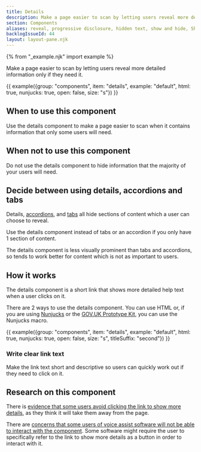 ```yaml
---
title: Details
description: Make a page easier to scan by letting users reveal more detailed information only if they need it
section: Components
aliases: reveal, progressive disclosure, hidden text, show and hide, ShowyHideyThing
backlogIssueId: 44
layout: layout-pane.njk
---
```


{% from "_example.njk" import example %}

Make a page easier to scan by letting users reveal more detailed information only if they need it.

{{ example({group: "components", item: "details", example: "default", html: true, nunjucks: true, open: false, size: "s"}) }}

## When to use this component

Use the details component to make a page easier to scan when it contains information that only some users will need.

## When not to use this component

Do not use the details component to hide information that the majority of your users will need.

## Decide between using details, accordions and tabs

Details, [accordions](/components/accordion/), and [tabs](/components/tabs/) all hide sections of content which a user can choose to reveal.

Use the details component instead of tabs or an accordion if you only have 1 section of content.

The details component is less visually prominent than tabs and accordions, so tends to work better for content which is not as important to users.

## How it works

The details component is a short link that shows more detailed help text when a user clicks on it.

There are 2 ways to use the details component. You can use HTML or, if you are using [Nunjucks](https://mozilla.github.io/nunjucks/) or the [GOV.UK Prototype Kit](https://prototype-kit.service.gov.uk), you can use the Nunjucks macro.

{{ example({group: "components", item: "details", example: "default", html: true, nunjucks: true, open: false, size: "s", titleSuffix: "second"}) }}

### Write clear link text

Make the link text short and descriptive so users can quickly work out if they need to click on it.

## Research on this component

There is [evidence that some users avoid clicking the link to show more details](https://github.com/alphagov/govuk-design-system-backlog/issues/44#issuecomment-629122091), as they think it will take them away from the page.

There are [concerns that some users of voice assist software will not be able to interact with the component](https://github.com/alphagov/govuk-design-system-backlog/issues/44#issuecomment-628082040). Some software might require the user to specifically refer to the link to show more details as a button in order to interact with it.
